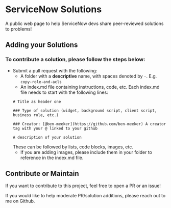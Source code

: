 # ServiceNow Solutions

A public web page to help ServiceNow devs share peer-reviewed solutions to problems!

## Adding your Solutions

### To contribute a solution, please follow the steps below:
* Submit a pull request with the following:
    * A folder with a **descriptive** name, with spaces denoted by `-`. E.g. `copy-role-and-acls`
    * An index.md file containing instructions, code, etc. Each index.md file needs to start with the following lines:
    ```
    # Title as header one

    ### Type of solution (widget, background script, client script, business rule, etc.)

    ### Creator: [@ben-meeker](https://github.com/ben-meeker) A creator tag with your @ linked to your github

    A description of your solution
    ```
    These can be followed by lists, code blocks, images, etc.
    * If you are adding images, please include them in your folder to reference in the index.md file.

## Contribute or Maintain
If you want to contribute to this project, feel free to open a PR or an issue!

If you would like to help moderate PR/solution additions, please reach out to me on Github.
